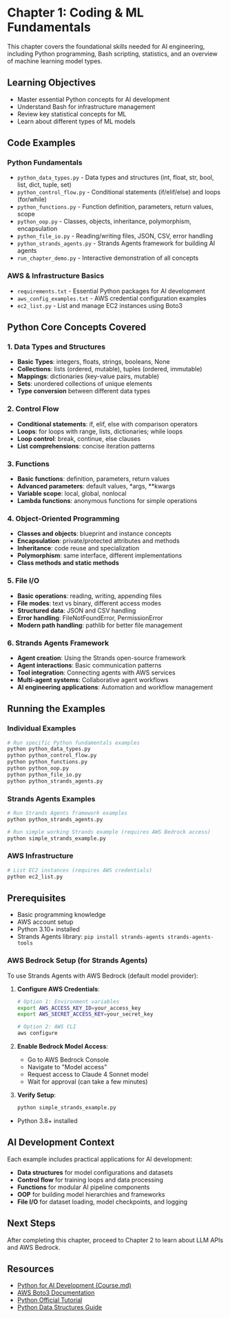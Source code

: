 # Chapter 1: Coding & ML Fundamentals

This chapter covers the foundational skills needed for AI engineering, including Python programming, Bash scripting, statistics, and an overview of machine learning model types.

## Learning Objectives
- Master essential Python concepts for AI development
- Understand Bash for infrastructure management
- Review key statistical concepts for ML
- Learn about different types of ML models

## Code Examples

### Python Fundamentals
- `python_data_types.py` - Data types and structures (int, float, str, bool, list, dict, tuple, set)
- `python_control_flow.py` - Conditional statements (if/elif/else) and loops (for/while)
- `python_functions.py` - Function definition, parameters, return values, scope
- `python_oop.py` - Classes, objects, inheritance, polymorphism, encapsulation
- `python_file_io.py` - Reading/writing files, JSON, CSV, error handling
- `python_strands_agents.py` - Strands Agents framework for building AI agents
- `run_chapter_demo.py` - Interactive demonstration of all concepts

### AWS & Infrastructure Basics
- `requirements.txt` - Essential Python packages for AI development
- `aws_config_examples.txt` - AWS credential configuration examples
- `ec2_list.py` - List and manage EC2 instances using Boto3

## Python Core Concepts Covered

### 1. Data Types and Structures
- **Basic Types**: integers, floats, strings, booleans, None
- **Collections**: lists (ordered, mutable), tuples (ordered, immutable)
- **Mappings**: dictionaries (key-value pairs, mutable)
- **Sets**: unordered collections of unique elements
- **Type conversion** between different data types

### 2. Control Flow
- **Conditional statements**: if, elif, else with comparison operators
- **Loops**: for loops with range, lists, dictionaries; while loops
- **Loop control**: break, continue, else clauses
- **List comprehensions**: concise iteration patterns

### 3. Functions
- **Basic functions**: definition, parameters, return values
- **Advanced parameters**: default values, *args, **kwargs
- **Variable scope**: local, global, nonlocal
- **Lambda functions**: anonymous functions for simple operations

### 4. Object-Oriented Programming
- **Classes and objects**: blueprint and instance concepts
- **Encapsulation**: private/protected attributes and methods
- **Inheritance**: code reuse and specialization
- **Polymorphism**: same interface, different implementations
- **Class methods and static methods**

### 5. File I/O
- **Basic operations**: reading, writing, appending files
- **File modes**: text vs binary, different access modes
- **Structured data**: JSON and CSV handling
- **Error handling**: FileNotFoundError, PermissionError
- **Modern path handling**: pathlib for better file management

### 6. Strands Agents Framework
- **Agent creation**: Using the Strands open-source framework
- **Agent interactions**: Basic communication patterns
- **Tool integration**: Connecting agents with AWS services
- **Multi-agent systems**: Collaborative agent workflows
- **AI engineering applications**: Automation and workflow management

## Running the Examples

### Individual Examples
```bash
# Run specific Python fundamentals examples
python python_data_types.py
python python_control_flow.py
python python_functions.py
python python_oop.py
python python_file_io.py
python python_strands_agents.py
```

### Strands Agents Examples
```bash
# Run Strands Agents framework examples
python python_strands_agents.py

# Run simple working Strands example (requires AWS Bedrock access)
python simple_strands_example.py
```

### AWS Infrastructure
```bash
# List EC2 instances (requires AWS credentials)
python ec2_list.py
```

## Prerequisites
- Basic programming knowledge
- AWS account setup
- Python 3.10+ installed
- Strands Agents library: `pip install strands-agents strands-agents-tools`

### AWS Bedrock Setup (for Strands Agents)
To use Strands Agents with AWS Bedrock (default model provider):

1. **Configure AWS Credentials**:
   ```bash
   # Option 1: Environment variables
   export AWS_ACCESS_KEY_ID=your_access_key
   export AWS_SECRET_ACCESS_KEY=your_secret_key
   
   # Option 2: AWS CLI
   aws configure
   ```

2. **Enable Bedrock Model Access**:
   - Go to AWS Bedrock Console
   - Navigate to "Model access" 
   - Request access to Claude 4 Sonnet model
   - Wait for approval (can take a few minutes)

3. **Verify Setup**:
   ```bash
   python simple_strands_example.py
   ```
- Python 3.8+ installed

## AI Development Context

Each example includes practical applications for AI development:
- **Data structures** for model configurations and datasets
- **Control flow** for training loops and data processing
- **Functions** for modular AI pipeline components
- **OOP** for building model hierarchies and frameworks
- **File I/O** for dataset loading, model checkpoints, and logging

## Next Steps
After completing this chapter, proceed to Chapter 2 to learn about LLM APIs and AWS Bedrock.

## Resources
- [Python for AI Development (Course.md)](#python-for-ai-development)
- [AWS Boto3 Documentation](https://boto3.amazonaws.com/v1/documentation/api/latest/index.html)
- [Python Official Tutorial](https://docs.python.org/3/tutorial/)
- [Python Data Structures Guide](https://docs.python.org/3/tutorial/datastructures.html)
